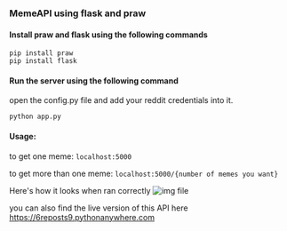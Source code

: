 ### MemeAPI using flask and praw

#### Install praw and flask using the following commands

```
pip install praw
pip install flask
```

#### Run the server using the following command

open the config.py file and add your reddit credentials into it.
```
python app.py
```

#### Usage:

to get one meme: ```localhost:5000```

to get more than one meme: ```localhost:5000/{number of memes you want}```

Here's how it looks when ran correctly
![img file](https://github.com/jaychandra6/MemeAPI/blob/main/screenshot.png)

you can also find the live version of this API here
https://6reposts9.pythonanywhere.com
